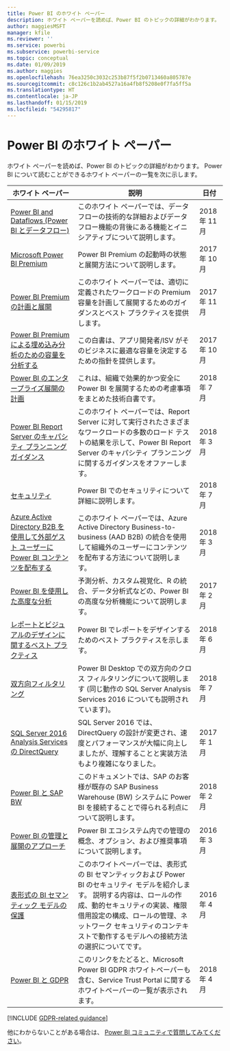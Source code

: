 ```yaml
---
title: Power BI のホワイト ペーパー
description: ホワイト ペーパーを読めば、Power BI のトピックの詳細がわかります。
author: maggiesMSFT
manager: kfile
ms.reviewer: ''
ms.service: powerbi
ms.subservice: powerbi-service
ms.topic: conceptual
ms.date: 01/09/2019
ms.author: maggies
ms.openlocfilehash: 76ea3250c3032c253b87f5f2b0713460a805787e
ms.sourcegitcommit: c8c126c1b2ab4527a16a4fb8f5208e0f7fa5ff5a
ms.translationtype: HT
ms.contentlocale: ja-JP
ms.lasthandoff: 01/15/2019
ms.locfileid: "54295817"
---
```

# <a name="whitepapers-for-power-bi"></a>Power BI のホワイト ペーパー

ホワイト ペーパーを読めば、Power BI のトピックの詳細がわかります。 Power BI について読むことができるホワイト ペーパーの一覧を次に示します。

| ホワイト ペーパー | 説明 | 日付 |
| --- | --- | --- |
| [Power BI and Dataflows (Power BI とデータフロー)](https://go.microsoft.com/fwlink/?linkid=2034388&clcid=0x409)| このホワイト ペーパーでは、データフローの技術的な詳細およびデータフロー機能の背後にある機能とイニシアティブについて説明します。 | 2018 年 11 月 |
| [Microsoft Power BI Premium](https://aka.ms/pbipremiumwhitepaper) |Power BI Premium の起動時の状態と展開方法について説明します。 | 2017 年 10 月 |
| [Power BI Premium の計画と展開](https://aka.ms/Premium-Capacity-Planning-Deployment)| このホワイト ペーパーでは、適切に定義されたワークロードの Premium 容量を計画して展開するためのガイダンスとベスト プラクティスを提供します。| 2017 年 11 月 |
| [Power BI Premium による埋め込み分析のための容量を分析する](https://aka.ms/pbiewhitepaper) |この白書は、アプリ開発者/ISV がそのビジネスに最適な容量を決定するための指針を提供します。 | 2017 年 10 月 |
| [Power BI のエンタープライズ展開の計画](https://go.microsoft.com/fwlink/?linkid=2057861) |これは、組織で効果的かつ安全に Power BI を展開するための考慮事項をまとめた技術白書です。 | 2018 年 7 月 |
| [Power BI Report Server のキャパシティ プランニング ガイダンス](report-server/capacity-planning.md) |このホワイト ペーパーでは、Report Server に対して実行されたさまざまなワークロードの多数のロード テストの結果を示して、Power BI Report Server のキャパシティ プランニングに関するガイダンスをオファーします。 | 2018 年 3 月 |
| [セキュリティ](service-admin-power-bi-security.md) |Power BI でのセキュリティについて詳細に説明します。 | 2018 年 7 月 |
| [Azure Active Directory B2B を使用して外部ゲスト ユーザーに Power BI コンテンツを配布する](https://aka.ms/powerbi-b2b-whitepaper)|このホワイト ペーパーでは、Azure Active Directory Business-to-business (AAD B2B) の統合を使用して組織外のユーザーにコンテンツを配布する方法について説明します。| 2018 年 3 月 |
| [Power BI を使用した高度な分析](https://info.microsoft.com/advanced-analytics-with-power-bi.html?Is=Website) |予測分析、カスタム視覚化、R の統合、データ分析式などの、Power BI の高度な分析機能について説明します。 | 2017 年 2 月 |
| [レポートとビジュアルのデザインに関するベスト プラクティス](visuals/power-bi-visualization-best-practices.md) |Power BI でレポートをデザインするためのベスト プラクティスを示します。 | 2018 年 6 月 |
| [双方向フィルタリング](desktop-bidirectional-filtering.md) |Power BI Desktop での双方向のクロス フィルタリングについて説明します (同じ動作の SQL Server Analysis Services 2016 についても説明されています)。 | 2018 年 7 月 |
| [SQL Server 2016 Analysis Services の DirectQuery](https://blogs.msdn.microsoft.com/analysisservices/2017/04/06/directquery-in-sql-server-2016-analysis-services-whitepaper/) |SQL Server 2016 では、DirectQuery の設計が変更され、速度とパフォーマンスが大幅に向上しましたが、理解することと実装方法もより複雑になりました。 | 2017 年 1 月 |
| [Power BI と SAP BW](https://aka.ms/powerbiandsapbw)| このドキュメントでは、SAP のお客様が既存の SAP Business Warehouse (BW) システムに Power BI を接続することで得られる利点について説明します。| 2018 年 2 月 |
| [Power BI の管理と展開のアプローチ](http://go.microsoft.com/fwlink/?LinkId=785915&clcid=0x409) | Power BI エコシステム内での管理の概念、オプション、および推奨事項について説明します。 | 2016 年 3 月 |
| [表形式の BI セマンティック モデルの保護](http://download.microsoft.com/download/D/2/0/D20E1C5F-72EA-4505-9F26-FEF9550EFD44/Securing%20the%20Tabular%20BI%20Semantic%20Model.docx) |このホワイトペーパーでは、表形式の BI セマンティックおよび Power BI のセキュリティ モデルを紹介します。 説明する内容は、ロールの作成、動的セキュリティの実装、権限借用設定の構成、ロールの管理、ネットワーク セキュリティのコンテキストで動作するモデルへの接続方法の選択についてです。 | 2016 年 4 月 |
| [Power BI と GDPR](https://aka.ms/power-bi-gdpr-whitepaper)| このリンクをたどると、Microsoft Power BI GDPR ホワイトペーパーも含む、Service Trust Portal に関するホワイトペーパーの一覧が表示されます。 | 2018 年 4 月 |

[!INCLUDE [GDPR-related guidance](includes/gdpr-hybrid-note.md)]

他にわからないことがある場合は、 [Power BI コミュニティで質問してみてください](http://community.powerbi.com/)。
